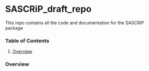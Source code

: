 # SASCRiP_draft_repo
This repo contains all the code and documentation for the SASCRiP package

### Table of Contents
1. [Overview](https://github.com/Darisia/SASCRiP_draft_repo/blob/main/README.md#overview)


### Overview
